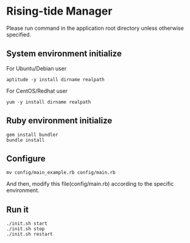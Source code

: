 Rising-tide Manager
===========
Please run command in the application root directory unless otherwise specified.


System environment initialize
-----------
For Ubuntu/Debian user
``` shell
aptitude -y install dirname realpath
```
For CentOS/Redhat user
``` shell
yum -y install dirname realpath
```


Ruby environment initialize
-----------
```shell
gem install bundler
bundle install
```


Configure
-----------
```shell
mv config/main_example.rb config/main.rb
```
And then, modify this file(config/main.rb) according to the specific environment.


Run it
-----------
```shell
./init.sh start
./init.sh stop
./init.sh restart
```



